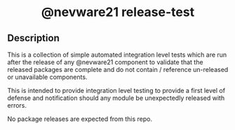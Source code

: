 <h1 align="center">@nevware21 release-test</h1>
<h2 align="center"This repo exists only to perform simple post-release / integration testing</h2>


## Description

This is a collection of simple automated integration level tests which are run after the release of any @nevware21 component
to validate that the released packages are complete and do not contain / reference un-released or unavailable components.

This is intended to provide integration level testing to provide a first level of defense and notification should any module
be unexpectedly released with errors.

No package releases are expected from this repo.